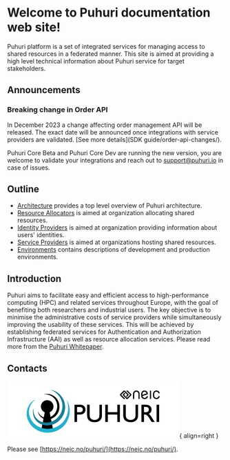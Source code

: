 # Welcome to Puhuri documentation web site!


Puhuri platform is a set of integrated services for managing access to shared resources in a federated manner.
This site is aimed at providing a high level technical information about Puhuri service for target stakeholders.

## Announcements

### Breaking change in Order API

In December 2023 a change affecting order management API will be released. The exact date will be announced once
integrations with service providers are validated. [See more details](SDK guide/order-api-changes/).

Puhuri Core Beta and Puhuri Core Dev are running the new version, you are welcome to validate your integrations
and reach out to [support@puhuri.io](mailto:support@puhuri.io) in case of issues.

## Outline

- [Architecture](architecture.md) provides a top level overview of Puhuri architecture.
- [Resource Allocators](resource-allocators-overview.md) is aimed at organization allocating shared resources.
- [Identity Providers](idp_integration/index.md) is aimed at organization providing information about users' identities.
- [Service Providers](service-providers.md) is aimed at organizations hosting shared resources.
- [Environments](environments.md) contains descriptions of development and production environments.


## Introduction

Puhuri aims to facilitate easy and efficient access to high-performance computing (HPC) and related services throughout Europe, with the goal of benefiting both researchers and industrial users. The key objective is to minimise the administrative costs of service providers while simultaneously improving the usability of these services. This will be achieved by establishing federated services for Authentication and Authorization Infrastructure (AAI) as well as resource allocation services. Please read more from the [Puhuri Whitepaper](https://wiki.neic.no/w/ext/img_auth.php/8/80/Puhuri_Whitepaper.pdf).

## Contacts

![Placeholder](assets/logo.png){ align=right }

Please see [https://neic.no/puhuri/](https://neic.no/puhuri/).
